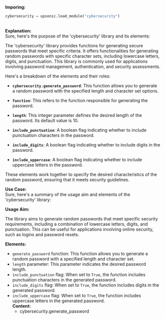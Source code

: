 <b class="custom_code_highlight_green">Imporing:</b><br>
```python
cybersecurity = upsonic.load_module("cybersecurity")
```
<br><b class="custom_code_highlight_green">Explanation:</b><br>Sure, here's the purpose of the 'cybersecurity' library and its elements:

The 'cybersecurity' library provides functions for generating secure passwords that meet specific criteria. It offers functionalities for generating random passwords with specific character sets, including lowercase letters, digits, and punctuation. This library is commonly used for applications involving password management, authentication, and security assessments.

Here's a breakdown of the elements and their roles:

- **`cybersecurity.generate_password`**: This function allows you to generate a random password with the specified length and character set options.

- **`function`**: This refers to the function responsible for generating the password.

- **`length`**: This integer parameter defines the desired length of the password. Its default value is 10.

- **`include_punctuation`**: A boolean flag indicating whether to include punctuation characters in the password.

- **`include_digits`**: A boolean flag indicating whether to include digits in the password.

- **`include_uppercase`**: A boolean flag indicating whether to include uppercase letters in the password.

These elements work together to specify the desired characteristics of the random password, ensuring that it meets security guidelines.

<b class="custom_code_highlight_green">Use Case:</b><br>Sure, here's a summary of the usage aim and elements of the 'cybersecurity' library:

**Usage Aim:**

The library aims to generate random passwords that meet specific security requirements, including a combination of lowercase letters, digits, and punctuation. This can be useful for applications involving online security, such as logins and password resets.

**Elements:**

- `generate_password` function: This function allows you to generate a random password with a specified length and character set.
- `length` parameter: This parameter indicates the desired password length.
- `include_punctuation` flag: When set to `True`, the function includes punctuation characters in the generated password.
- `include_digits` flag: When set to `True`, the function includes digits in the generated password.
- `include_uppercase` flag: When set to `True`, the function includes uppercase letters in the generated password.
<br><b class="custom_code_highlight_green">Content:</b><br>
  - cybersecurity.generate_password
